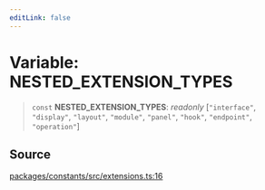 ```yaml
---
editLink: false
---
```


# Variable: NESTED_EXTENSION_TYPES

> `const` **NESTED_EXTENSION_TYPES**: _readonly_ [`"interface"`, `"display"`, `"layout"`, `"module"`, `"panel"`,
> `"hook"`, `"endpoint"`, `"operation"`]

## Source

[packages/constants/src/extensions.ts:16](https://github.com/directus/directus/blob/7789a6c53/packages/constants/src/extensions.ts#L16)
